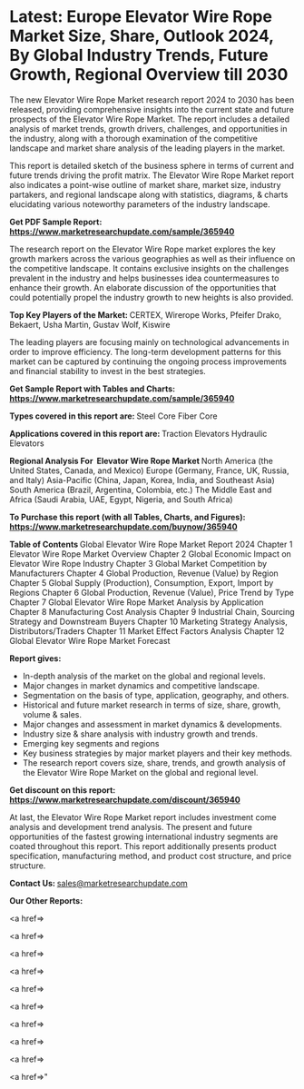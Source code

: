 # Latest: Europe Elevator Wire Rope Market Size, Share, Outlook 2024, By Global Industry Trends, Future Growth, Regional Overview till 2030

The new Elevator Wire Rope Market research report 2024 to 2030 has been released, providing comprehensive insights into the current state and future prospects of the Elevator Wire Rope Market. The report includes a detailed analysis of market trends, growth drivers, challenges, and opportunities in the industry, along with a thorough examination of the competitive landscape and market share analysis of the leading players in the market.

This report is detailed sketch of the business sphere in terms of current and future trends driving the profit matrix. The Elevator Wire Rope Market report also indicates a point-wise outline of market share, market size, industry partakers, and regional landscape along with statistics, diagrams, &amp; charts elucidating various noteworthy parameters of the industry landscape.

<strong><b>Get PDF Sample Report: <a href=https://www.marketresearchupdate.com/sample/365940>https://www.marketresearchupdate.com/sample/365940</a></b></strong>

The research report on the Elevator Wire Rope market explores the key growth markers across the various geographies as well as their influence on the competitive landscape. It contains exclusive insights on the challenges prevalent in the industry and helps businesses idea countermeasures to enhance their growth. An elaborate discussion of the opportunities that could potentially propel the industry growth to new heights is also provided.

<strong><b>Top Key Players of the Market:
</b></strong>CERTEX, Wirerope Works, Pfeifer Drako, Bekaert, Usha Martin, Gustav Wolf, Kiswire<strong><b>
</b></strong>

The leading players are focusing mainly on technological advancements in order to improve efficiency. The long-term development patterns for this market can be captured by continuing the ongoing process improvements and financial stability to invest in the best strategies.

<strong><b>Get Sample Report with Tables and Charts: <a href=https://www.marketresearchupdate.com/sample/365940>https://www.marketresearchupdate.com/sample/365940</a></b></strong>

<strong><b>Types covered in this report are:
</b></strong>Steel Core
Fiber Core<strong><b>
</b></strong>

<strong><b>Applications covered in this report are:
</b></strong>Traction Elevators
Hydraulic Elevators<strong><b>
</b></strong>

<strong><b>Regional Analysis For  Elevator Wire Rope Market</b></strong><strong><b>
</b></strong>North America (the United States, Canada, and Mexico)
Europe (Germany, France, UK, Russia, and Italy)
Asia-Pacific (China, Japan, Korea, India, and Southeast Asia)
South America (Brazil, Argentina, Colombia, etc.)
The Middle East and Africa (Saudi Arabia, UAE, Egypt, Nigeria, and South Africa)

<strong><b>To Purchase this report (with all Tables, Charts, and Figures): <a href=https://www.marketresearchupdate.com/buynow/365940>https://www.marketresearchupdate.com/buynow/365940</a></b></strong>

<strong><b>Table of Contents</b></strong><strong><b>
</b></strong>Global Elevator Wire Rope Market Report 2024
Chapter 1 Elevator Wire Rope Market Overview
Chapter 2 Global Economic Impact on Elevator Wire Rope Industry
Chapter 3 Global Market Competition by Manufacturers
Chapter 4 Global Production, Revenue (Value) by Region
Chapter 5 Global Supply (Production), Consumption, Export, Import by Regions
Chapter 6 Global Production, Revenue (Value), Price Trend by Type
Chapter 7 Global Elevator Wire Rope Market Analysis by Application
Chapter 8 Manufacturing Cost Analysis
Chapter 9 Industrial Chain, Sourcing Strategy and Downstream Buyers
Chapter 10 Marketing Strategy Analysis, Distributors/Traders
Chapter 11 Market Effect Factors Analysis
Chapter 12 Global Elevator Wire Rope Market Forecast

<strong><b>Report gives:</b></strong>

- In-depth analysis of the market on the global and regional levels.
- Major changes in market dynamics and competitive landscape.
- Segmentation on the basis of type, application, geography, and others.
- Historical and future market research in terms of size, share, growth, volume &amp; sales.
- Major changes and assessment in market dynamics &amp; developments.
- Industry size &amp; share analysis with industry growth and trends.
- Emerging key segments and regions
- Key business strategies by major market players and their key methods.
- The research report covers size, share, trends, and growth analysis of the Elevator Wire Rope Market on the global and regional level.

<strong><b>Get discount on this report: <a href=https://www.marketresearchupdate.com/discount/365940>https://www.marketresearchupdate.com/discount/365940</a></b></strong>

At last, the Elevator Wire Rope Market report includes investment come analysis and development trend analysis. The present and future opportunities of the fastest growing international industry segments are coated throughout this report. This report additionally presents product specification, manufacturing method, and product cost structure, and price structure.

<strong><b>Contact Us:
</b></strong>sales@marketresearchupdate.com

<strong>Our Other Reports:</strong>

<a href=></a>

<a href=></a>

<a href=></a>

<a href=></a>

<a href=></a>

<a href=></a>

<a href=></a>

<a href=></a>

<a href=></a>

<a href=></a>"
